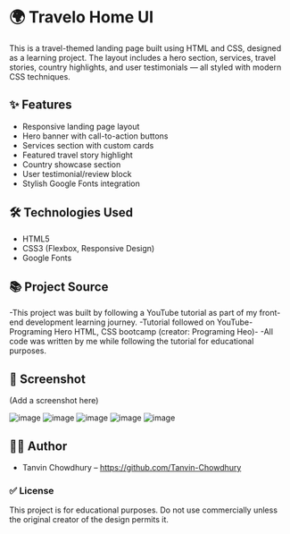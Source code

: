 # 🌍 Travelo Home UI

This is a travel-themed landing page built using HTML and CSS, designed as a learning project. The layout includes a hero section, services, travel stories, country highlights, and user testimonials — all styled with modern CSS techniques.

## ✨ Features
- Responsive landing page layout
- Hero banner with call-to-action buttons
- Services section with custom cards
- Featured travel story highlight
- Country showcase section
- User testimonial/review block
- Stylish Google Fonts integration

## 🛠 Technologies Used
- HTML5
- CSS3 (Flexbox, Responsive Design)
- Google Fonts

## 📚 Project Source
-This project was built by following a YouTube tutorial as part of my front-end development learning journey.
-Tutorial followed on YouTube- Programing Hero HTML, CSS bootcamp (creator: Programing Heo)-
-All code was written by me while following the tutorial for educational purposes.
  
## 📸 Screenshot
(Add a screenshot here)
  
![image](https://github.com/user-attachments/assets/8824d138-90b1-4dcd-a14b-41942987037d)
![image](https://github.com/user-attachments/assets/328288d9-274f-4671-a284-6b4f82205552)
![image](https://github.com/user-attachments/assets/596b4c11-8af0-498e-ae3b-5fa0cd092b74)
![image](https://github.com/user-attachments/assets/d7171d6f-eb59-4a82-999d-f8d73f4f3abc)
![image](https://github.com/user-attachments/assets/623ba959-beb1-4991-b26d-ae1ded9da523)

## 🙋‍♂️ Author
- Tanvin Chowdhury – https://github.com/Tanvin-Chowdhury

### ✅ License
This project is for educational purposes. Do not use commercially unless the original creator of the design permits it.

